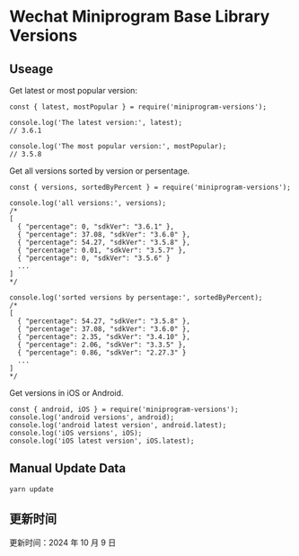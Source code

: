 
# Wechat Miniprogram Base Library Versions

## Useage

Get latest or most popular version:

```;
const { latest, mostPopular } = require('miniprogram-versions');

console.log('The latest version:', latest);
// 3.6.1

console.log('The most popular version:', mostPopular);
// 3.5.8

```

Get all versions sorted by version or persentage.

```
const { versions, sortedByPercent } = require('miniprogram-versions');

console.log('all versions:', versions);
/*
[
  { "percentage": 0, "sdkVer": "3.6.1" },
  { "percentage": 37.08, "sdkVer": "3.6.0" },
  { "percentage": 54.27, "sdkVer": "3.5.8" },
  { "percentage": 0.01, "sdkVer": "3.5.7" },
  { "percentage": 0, "sdkVer": "3.5.6" }
  ...
]
*/

console.log('sorted versions by persentage:', sortedByPercent);
/*
[
  { "percentage": 54.27, "sdkVer": "3.5.8" },
  { "percentage": 37.08, "sdkVer": "3.6.0" },
  { "percentage": 2.35, "sdkVer": "3.4.10" },
  { "percentage": 2.06, "sdkVer": "3.3.5" },
  { "percentage": 0.86, "sdkVer": "2.27.3" }
  ...
]
*/
```

Get versions in iOS or Android.

```
const { android, iOS } = require('miniprogram-versions');
console.log('android versions', android);
console.log('android latest version', android.latest);
console.log('iOS versions', iOS);
console.log('iOS latest version', iOS.latest);
```

## Manual Update Data

```
yarn update
```

## 更新时间

更新时间：2024 年 10 月 9 日
